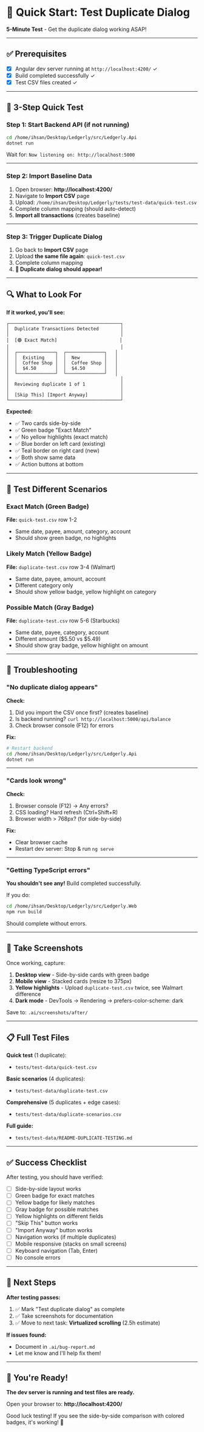 # 🚀 Quick Start: Test Duplicate Dialog

**5-Minute Test** - Get the duplicate dialog working ASAP!

---

## ✅ Prerequisites

- [x] Angular dev server running at `http://localhost:4200/` ✓
- [x] Build completed successfully ✓
- [x] Test CSV files created ✓

---

## 🎯 3-Step Quick Test

### Step 1: Start Backend API (if not running)

```bash
cd /home/ihsan/Desktop/Ledgerly/src/Ledgerly.Api
dotnet run
```

Wait for: `Now listening on: http://localhost:5000`

---

### Step 2: Import Baseline Data

1. Open browser: **http://localhost:4200/**
2. Navigate to **Import CSV** page
3. Upload: `/home/ihsan/Desktop/Ledgerly/tests/test-data/quick-test.csv`
4. Complete column mapping (should auto-detect)
5. **Import all transactions** (creates baseline)

---

### Step 3: Trigger Duplicate Dialog

1. Go back to **Import CSV** page
2. Upload **the same file again**: `quick-test.csv`
3. Complete column mapping
4. **🎉 Duplicate dialog should appear!**

---

## 🔍 What to Look For

**If it worked, you'll see:**

```
┌─────────────────────────────────────────┐
│  Duplicate Transactions Detected        │
│                                         │
│  [🟢 Exact Match]                       │
│                                         │
│  ┌──────────────┐  ┌──────────────┐   │
│  │  Existing    │  │  New         │   │
│  │  Coffee Shop │  │  Coffee Shop │   │
│  │  $4.50       │  │  $4.50       │   │
│  └──────────────┘  └──────────────┘   │
│                                         │
│  Reviewing duplicate 1 of 1             │
│                                         │
│  [Skip This] [Import Anyway]            │
└─────────────────────────────────────────┘
```

**Expected:**
- ✅ Two cards side-by-side
- ✅ Green badge "Exact Match"
- ✅ No yellow highlights (exact match)
- ✅ Blue border on left card (existing)
- ✅ Teal border on right card (new)
- ✅ Both show same data
- ✅ Action buttons at bottom

---

## 🎨 Test Different Scenarios

### Exact Match (Green Badge)
**File:** `quick-test.csv` row 1-2
- Same date, payee, amount, category, account
- Should show green badge, no highlights

### Likely Match (Yellow Badge)
**File:** `duplicate-test.csv` row 3-4 (Walmart)
- Same date, payee, amount, account
- Different category only
- Should show yellow badge, yellow highlight on category

### Possible Match (Gray Badge)
**File:** `duplicate-test.csv` row 5-6 (Starbucks)
- Same date, payee, category, account
- Different amount ($5.50 vs $5.49)
- Should show gray badge, yellow highlight on amount

---

## 🐛 Troubleshooting

### "No duplicate dialog appears"

**Check:**
1. Did you import the CSV once first? (creates baseline)
2. Is backend running? `curl http://localhost:5000/api/balance`
3. Check browser console (F12) for errors

**Fix:**
```bash
# Restart backend
cd /home/ihsan/Desktop/Ledgerly/src/Ledgerly.Api
dotnet run
```

---

### "Cards look wrong"

**Check:**
1. Browser console (F12) → Any errors?
2. CSS loading? Hard refresh (Ctrl+Shift+R)
3. Browser width > 768px? (for side-by-side)

**Fix:**
- Clear browser cache
- Restart dev server: Stop & run `ng serve`

---

### "Getting TypeScript errors"

**You shouldn't see any!** Build completed successfully.

If you do:
```bash
cd /home/ihsan/Desktop/Ledgerly/src/Ledgerly.Web
npm run build
```

Should complete without errors.

---

## 📸 Take Screenshots

Once working, capture:

1. **Desktop view** - Side-by-side cards with green badge
2. **Mobile view** - Stacked cards (resize to 375px)
3. **Yellow highlights** - Upload `duplicate-test.csv` twice, see Walmart difference
4. **Dark mode** - DevTools → Rendering → prefers-color-scheme: dark

Save to: `.ai/screenshots/after/`

---

## 📋 Full Test Files

**Quick test** (1 duplicate):
- `tests/test-data/quick-test.csv`

**Basic scenarios** (4 duplicates):
- `tests/test-data/duplicate-test.csv`

**Comprehensive** (5 duplicates + edge cases):
- `tests/test-data/duplicate-scenarios.csv`

**Full guide:**
- `tests/test-data/README-DUPLICATE-TESTING.md`

---

## ✅ Success Checklist

After testing, you should have verified:

- [ ] Side-by-side layout works
- [ ] Green badge for exact matches
- [ ] Yellow badge for likely matches
- [ ] Gray badge for possible matches
- [ ] Yellow highlights on different fields
- [ ] "Skip This" button works
- [ ] "Import Anyway" button works
- [ ] Navigation works (if multiple duplicates)
- [ ] Mobile responsive (stacks on small screens)
- [ ] Keyboard navigation (Tab, Enter)
- [ ] No console errors

---

## 🚀 Next Steps

**After testing passes:**

1. ✅ Mark "Test duplicate dialog" as complete
2. ✅ Take screenshots for documentation
3. ✅ Move to next task: **Virtualized scrolling** (2.5h estimate)

**If issues found:**
- Document in `.ai/bug-report.md`
- Let me know and I'll help fix them!

---

## 🎉 You're Ready!

**The dev server is running and test files are ready.**

Open your browser to: **http://localhost:4200/**

Good luck testing! If you see the side-by-side comparison with colored badges, it's working! 🚀
